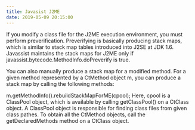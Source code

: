 ```yaml
---
title: Javasist J2ME
date: 2019-05-09 20:15:00
---
```


If you modify a class file for the J2ME execution environment, you must perform preverification. Preverifying is basically producing stack maps, which is similar to stack map tables introduced into J2SE at JDK 1.6. Javassist maintains the stack maps for J2ME only if javassist.bytecode.MethodInfo.doPreverify is true.

You can also manually produce a stack map for a modified method. For a given method represented by a CtMethod object m, you can produce a stack map by calling the following methods:

m.getMethodInfo().rebuildStackMapForME(cpool);
Here, cpool is a ClassPool object, which is available by calling getClassPool() on a CtClass object. A ClassPool object is responsible for finding class files from given class pathes. To obtain all the CtMethod objects, call the getDeclaredMethods method on a CtClass object.